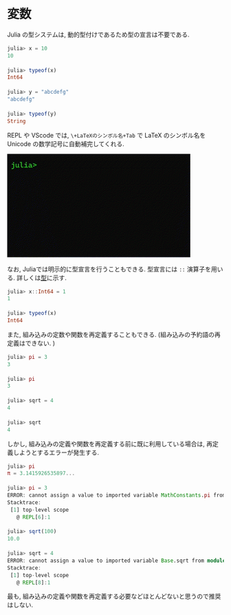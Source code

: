 # 変数

Julia の型システムは, 動的型付けであるため型の宣言は不要である.

```Julia
julia> x = 10
10

julia> typeof(x)
Int64

julia> y = "abcdefg"
"abcdefg"

julia> typeof(y)
String
```

REPL や VScode では, `\+LaTeXのシンボル名+Tab` で LaTeX のシンボル名を Unicode の数学記号に自動補完してくれる.

![Gamma](_images/gamma.gif)

なお, Juliaでは明示的に型宣言を行うこともできる. 型宣言には `::` 演算子を用いる. 詳しくは[型](j_basic_td.nd)に示す.

```Julia
julia> x::Int64 = 1
1

julia> typeof(x)
Int64
```

また, 組み込みの定数や関数を再定義することもできる. (組み込みの予約語の再定義はできない. )

```Julia
julia> pi = 3
3

julia> pi
3

julia> sqrt = 4
4

julia> sqrt
4
```

しかし, 組み込みの定義や関数を再定義する前に既に利用している場合は, 再定義しようとするエラーが発生する.

```Julia
julia> pi
π = 3.1415926535897...

julia> pi = 3
ERROR: cannot assign a value to imported variable MathConstants.pi from module Main
Stacktrace:
 [1] top-level scope
   @ REPL[6]:1

julia> sqrt(100)
10.0

julia> sqrt = 4
ERROR: cannot assign a value to imported variable Base.sqrt from module Main
Stacktrace:
 [1] top-level scope
   @ REPL[8]:1
```

最も, 組み込みの定義や関数を再定義する必要などほとんどないと思うので推奨はしない.
